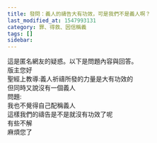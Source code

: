 ```yaml
---
title: 發問：義人的禱告大有功效，可是我們不是義人啊？
last_modified_at: 1547993131
category: 罪、得救、因信稱義
tags: []
sidebar: 
---
```


<p>這是匿名網友的疑惑。以下是問題內容與回答。<br/><!--more-->版主您好<br/>聖經上教導:義人祈禱所發的力量是大有功效的<br/>但同時又說沒有一個義人<br/>問題:<br/>我也不覺得自己配稱義人<br/>這樣我們的禱告是不是就沒有功效了呢<br/>有些不解<br/>麻煩您了<br/></p>